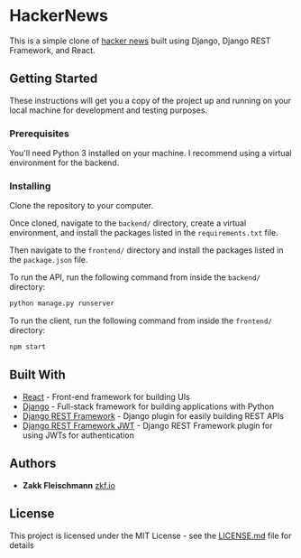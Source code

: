 # HackerNews

This is a simple clone of [hacker news](http://news.ycombinator.com) built using
Django, Django REST Framework, and React.

## Getting Started

These instructions will get you a copy of the project up and running on your
local machine for development and testing purposes.

### Prerequisites

You'll need Python 3 installed on your machine. I recommend using a virtual
environment for the backend.

### Installing

Clone the repository to your computer.

Once cloned, navigate to the `backend/` directory, create a virtual
environment, and install the packages listed in the `requirements.txt` file.

Then navigate to the `frontend/` directory and install the packages listed in
the `package.json` file.

To run the API, run the following command from inside the `backend/` directory:

```sh
python manage.py runserver
```

To run the client, run the following command from inside the `frontend/`
directory:

```js
npm start
```

## Built With

* [React](https://reactjs.org/) - Front-end framework for building UIs
* [Django](https://www.djangoproject.com/) - Full-stack framework for building applications with Python
* [Django REST Framework](https://www.django-rest-framework.org/) - Django plugin for easily building REST APIs
* [Django REST Framework JWT](http://getblimp.github.io/django-rest-framework-jwt/) - Django REST Framework plugin for using JWTs
    for authentication

## Authors

* **Zakk Fleischmann** [zkf.io](http://www.zkf.io)

## License

This project is licensed under the MIT License - see the [LICENSE.md](LICENSE.md) file for details
